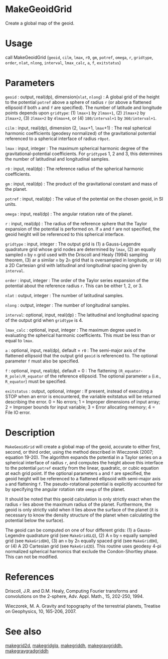 # MakeGeoidGrid

Create a global map of the geoid.

# Usage

call MakeGeoidGrid (`geoid`, `cilm`, `lmax`, `r0`, `gm`, `potref`, `omega`, `r`, `gridtype`, `order`, `nlat`, `nlong`, `interval`, `lmax_calc`, `a`, `f`, `exitstatus`)

# Parameters

`geoid` : output, real(dp), dimension(`nlat`, `nlong`)
:   A global grid of the height to the potential `potref` above a sphere of radius `r` (or above a flattened ellipsoid if both `a` and `f` are specified). The number of latitude and longitude points depends upon `gridtype`: (1) `lmax+1` by `2lmax+1`, (2) `2lmax+2` by `2lmax+2`, (3) `2lmax+2` by `4lmax+4`, or (4) `180/interval+1` by `360/interval+1`.

`cilm` : input, real(dp), dimension (2, `lmax`+1, `lmax`+1)
:   The real spherical harmonic coefficients (geodesy normalized) of the gravitational potential referenced to a spherical interface of radius `r0pot`.

`lmax` : input, integer
:   The maximum spherical harmonic degree of the gravitational-potential coefficients. For `gridtype`s 1, 2 and 3, this determines the number of latitudinal and longitudinal samples.

`r0` : input, real(dp)
:   The reference radius of the spherical harmonic coefficients.

`gm` : input, real(dp)
:   The product of the gravitational constant and mass of the planet.

`potref` : input, real(dp)
:   The value of the potential on the chosen geoid, in SI units.

`omega` : input, real(dp)
:   The angular rotation rate of the planet.

`r` : input, real(dp)
:   The radius of the reference sphere that the Taylor expansion of the potential is performed on. If `a` and `f` are not specified, the geoid height will be referenced to this spherical interface.

`gridtype` : input, integer
:   The output grid is (1) a Gauss-Legendre quadrature grid whose grid nodes are determined by `lmax`, (2) an equally sampled `n` by `n` grid used with the Driscoll and Healy (1994) sampling theorem, (3) ar a similar `n` by 2`n` grid that is oversampled in longitude, or (4) a 2D Cartesian grid with latitudinal and longitudinal spacing given by `interval`.

`order` : input, integer
:   The order of the Taylor series expansion of the potential about the reference radius `r`. This can be either 1, 2, or 3.

`nlat` : output, integer
:   The number of latitudinal samples.

`nlong` : output, integer
:   The number of longitudinal samples.

`interval`: optional, input, real(dp)
:   The latitudinal and longitudinal spacing of the output grid when `gridtype` is 4.

`lmax_calc` : optional, input, integer
:   The maximum degree used in evaluating the spherical harmonic coefficients. This must be less than or equal to `lmax`.

`a` : optional, input, real(dp), default = `r0`
:   The semi-major axis of the flattened ellipsoid that the output grid `geoid` is referenced to. The optional parameter `f` must also be specified.

`f` : optional, input, real(dp), default = 0
:   The flattening `(R_equator-R_pole)/R_equator` of the reference ellipsoid. The optional parameter `a` (i.e., `R_equator`) must be specified.

`exitstatus` : output, optional, integer
:   If present, instead of executing a STOP when an error is encountered, the variable exitstatus will be returned describing the error. 0 = No errors; 1 = Improper dimensions of input array; 2 = Improper bounds for input variable; 3 = Error allocating memory; 4 = File IO error.

# Description

`MakeGeoidGrid` will create a global map of the geoid, accurate to either first, second, or third order, using the method described in Wieczorek (2007; equation 19-20). The algorithm expands the potential in a Taylor series on a spherical interface of radius `r`, and computes the height above this interface to the potential `potref` exactly from the linear, quadratic, or cubic equation at each grid point. If the optional parameters `a` and `f` are specified, the geoid height will be referenced to a flattened ellipsoid with semi-major axis `a` and flattening `f`. The pseudo-rotational potential is explicitly accounted for by specifying the angular rotation rate `omega` of the planet.

It should be noted that this geoid calculation is only strictly exact when the radius `r` lies above the maximum radius of the planet. Furthermore, the geoid is only strictly valid when it lies above the surface of the planet (it is necessary to know the density structure of the planet when calculating the potential below the surface).

The geoid can be computed on one of four different grids: (1) a Gauss-Legendre quadrature grid (see `MakeGridGLQ`), (2) A `n` by `n` equally sampled grid (see `MakeGridDH`), (3) an `n` by 2`n` equally spaced grid (see `MakeGridDH`), or (4) A 2D Cartesian grid (see `MakeGrid2D`). This routine uses geodesy 4-pi normalized spherical harmonics that exclude the Condon-Shortley phase. This can not be modified.

# References

Driscoll, J.R. and D.M. Healy, Computing Fourier transforms and convolutions on the 2-sphere, Adv. Appl. Math., 15, 202-250, 1994.

Wieczorek, M. A. Gravity and topography of the terrestrial planets, Treatise on Geophysics, 10, 165-206, 2007.

# See also

[makegrid2d](makegrid2d.html), [makegridglq](makegridglq.html), [makegriddh](makegriddh.html), [makegravgriddh](makegravgriddh.html), [makegravgradgriddh](makegravgradgriddh.html)
